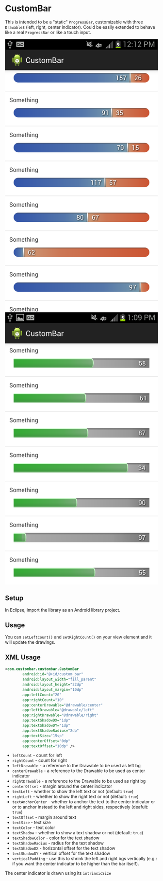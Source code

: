 CustomBar
===========

This is intended to be a "static" `ProgressBar`, customizable with three `Drawable`s (left, right, center indicator). Could be easily extended to behave like a real `ProgressBar` or like a touch input.

![Example 1](pics/1.png "Example 1")
![Example 2](pics/2.png "Example 2")

Setup
-----
In Eclipse, import the library as an Android library project.

Usage
-----
You can `setLeftCount()` and `setRightCount()` on your view element and it will update the drawings.

XML Usage
-----
```xml
<com.custombar.custombar.CustomBar
        android:id="@+id/custom_bar"
        android:layout_width="fill_parent"
        android:layout_height="22dp"
        android:layout_margin="10dp"
        app:leftCount="20"
        app:rightCount="10"
        app:centerDrawable="@drawable/center"
        app:leftDrawable="@drawable/left"
        app:rightDrawable="@drawable/right"
        app:textShadowDX="1dp"
        app:textShadowDY="1dp"
        app:textShadowRadius="2dp"
        app:textSize="15sp"
        app:centerOffset="0dp"
        app:textOffset="10dp" />
```
* `leftCount` - count for left
* `rightCount` - count for right
* `leftDrawable` - a reference to the Drawable to be used as left bg
* `centerDrawable` - a reference to the Drawable to be used as center indicator
* `rightDrawable` - a reference to the Drawable to be used as right bg
* `centerOffset` - margin around the center indicator
* `textLeft` - whether to show the left text or not (default: `true`)
* `rightLeft` - whether to show the right text or not (default: `true`)
* `textAnchorCenter` - whether to anchor the text to the center indicator or or to anchor instead to the left and right sides, respectively (deafult: `true`)
* `textOffset` - margin around text
* `textSize` - text size
* `textColor` - text color
* `textShadow` - whether to show a text shadow or not (default: `true`)
* `textShadowColor` - color for the text shadow
* `textShadowRadius` - radius for the text shadow
* `textShadowDX` - horizontal offset for the text shadow
* `textShadowDY` - vertical offset for the text shadow
* `verticalPadding` - use this to shrink the left and right bgs vertically (e.g.: if you want the center indicator to be higher than the bar itself).

The center indicator is drawn using its `intrinsicSize`

